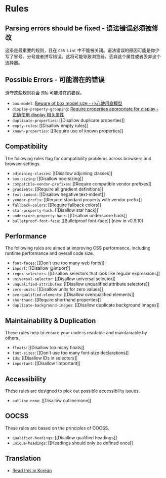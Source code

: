 # Rules
## Parsing errors should be fixed - 语法错误必须被修改
这条是最重要的规则，且在 `CSS Lint` 中不能被关闭。语法错误的原因可能是你少写了冒号、分号或者拼写错误。这将可能导致浏览器，丢弃这个属性或者丢弃这个选择器。

## Possible Errors - 可能潜在的错误

遵守这些规则将会 `预防` 可能潜在的错误。
* `box-model`: [Beware of box model size - 小心使用盒模型](./beware-of-box-model-size.md)
* `display-property-grouping`: [Require properties appropriate for display - 正确使用 display 相关属性](./require-properties-appropriate-for-display.md)
* `duplicate-properties`: [[Disallow duplicate properties]]
* `empty-rules`: [[Disallow empty rules]]
* `known-properties`: [[Require use of known properties]]

## Compatibility

The following rules flag for compatibility problems across browsers and browser settings.

* `adjoining-classes`: [[Disallow adjoining classes]]
* `box-sizing`: [[Disallow box-sizing]]
* `compatible-vendor-prefixes`: [[Require compatible vendor prefixes]]
* `gradients`: [[Require all gradient definitions]]
* `text-indent`: [[Disallow negative text-indent]]
* `vendor-prefix`: [[Require standard property with vendor prefix]]
* `fallback-colors`: [[Require fallback colors]]
* `star-property-hack`: [[Disallow star hack]]
* `underscore-property-hack`: [[Disallow underscore hack]]
* `bulletproof-font-face`: [[Bulletproof font-face]] (new in v0.9.10)

## Performance

The following rules are aimed at improving CSS performance, including runtime performance and overall code size.

* `font-faces`: [[Don't use too many web fonts]]
* `import`: [[Disallow @import]]
* `regex-selectors`: [[Disallow selectors that look like regular expressions]]
* `universal-selector`: [[Disallow universal selector]]
* `unqualified-attributes`: [[Disallow unqualified attribute selectors]]
* `zero-units`: [[Disallow units for zero values]]
* `overqualified-elements`: [[Disallow overqualified elements]]
* `shorthand`: [[Require shorthand properties]]
* `duplicate-background-images`: [[Disallow duplicate background images]]

## Maintainability & Duplication

These rules help to ensure your code is readable and maintainable by others.

* `floats`: [[Disallow too many floats]]
* `font-sizes`: [[Don't use too many font-size declarations]]
* `ids`: [[Disallow IDs in selectors]]
* `important`: [[Disallow !important]]

## Accessibility

These rules are designed to pick out possible accessibility issues.

* `outline-none`: [[Disallow outline:none]]

## OOCSS

These rules are based on the principles of OOCSS.

* `qualified-headings`: [[Disallow qualified headings]]
* `unique-headings`: [[Headings should only be defined once]]

## Translation
* [Read this in Korean](https://github.com/hyunchulkwak/csslint/wiki/%EA%B7%9C%EC%B9%99)

